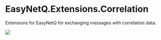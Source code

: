 # EasyNetQ.Extensions.Correlation
Extensions for EasyNetQ for exchanging messages with correlation data.

![](https://github.com/alexeychuvagin/EasyNetQ.Extensions.Correlation/workflows/Build/badge.svg)
